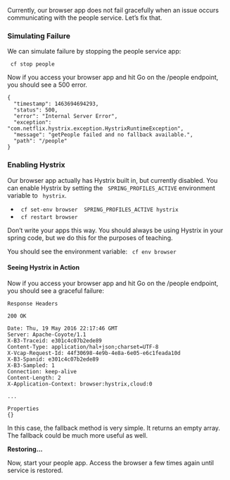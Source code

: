 Currently, our browser app does not fail gracefully when an issue occurs communicating with the people service. Let’s fix that.

### Simulating Failure

We can simulate failure by stopping the people service app:

` cf stop people`

Now if you access your browser app and hit Go on the /people endpoint, you should see a 500 error.

```
{
  "timestamp": 1463694694293,
  "status": 500,
  "error": "Internal Server Error",
  "exception": "com.netflix.hystrix.exception.HystrixRuntimeException",
  "message": "getPeople failed and no fallback available.",
  "path": "/people"
}
```

### Enabling Hystrix
Our browser app actually has Hystrix built in, but currently disabled. You can enable Hystrix by setting the ` SPRING_PROFILES_ACTIVE` environment variable to ` hystrix`.
-  ` cf set-env browser  SPRING_PROFILES_ACTIVE hystrix`
-  ` cf restart browser`

Don’t write your apps this way. You should always be using Hystrix in your spring code, but we do this for the purposes of teaching.

You should see the environment variable:
` cf env browser`

#### Seeing Hystrix in Action
Now if you access your browser app and hit Go on the /people endpoint, you should see a graceful failure:

```
Response Headers

200 OK

Date: Thu, 19 May 2016 22:17:46 GMT
Server: Apache-Coyote/1.1
X-B3-Traceid: e301c4c07b2ede89
Content-Type: application/hal+json;charset=UTF-8
X-Vcap-Request-Id: 44f30698-4e9b-4e8a-6e05-e6c1feada10d
X-B3-Spanid: e301c4c07b2ede89
X-B3-Sampled: 1
Connection: keep-alive
Content-Length: 2
X-Application-Context: browser:hystrix,cloud:0

...

Properties
{}
```

In this case, the fallback method is very simple. It returns an empty array. The fallback could be much more useful as well.

**Restoring…**

Now, start your people app. Access the browser a few times again until service is restored.
